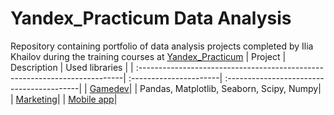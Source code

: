 # Yandex_Practicum Data Analysis
Repository containing portfolio of data analysis projects completed by Ilia Khailov during the training courses at [Yandex_Practicum](https://practicum.yandex.ru)
| Project                                                                    | Description            | Used libraries                            |
| :--------------------------------------------------------------------------| :----------------------| :-----------------------------------------|
| [Gamedev](https://github.com/AstartesXX/yandex_practicum/tree/main/gamedev)|                        |  Pandas, Matplotlib, Seaborn, Scipy, Numpy|
| [Marketing](https://github.com/AstartesXX/yandex_practicum/tree/main/marketing)|
| [Mobile app](https://github.com/AstartesXX/yandex_practicum/tree/main/mobile%20app)|